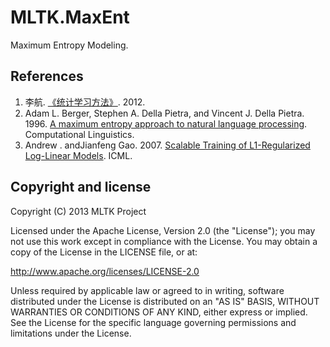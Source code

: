 MLTK.MaxEnt
==========================

Maximum Entropy Modeling.

References
---------------------
1. 李航. [《统计学习方法》](http://book.douban.com/subject/10590856/). 2012.
2. Adam L. Berger, Stephen A. Della Pietra, and Vincent J. Della Pietra. 1996.
[A maximum entropy approach to natural language processing](http://acl.ldc.upenn.edu/J/J96/J96-1002.pdf).
Computational Linguistics.
3. Andrew . andJianfeng Gao. 2007. [Scalable Training of L1-Regularized Log-Linear Models](http://www.machinelearning.org/proceedings/icml2007/papers/449.pdf). ICML.

Copyright and license
---------------------
Copyright (C) 2013 MLTK Project

Licensed under the Apache License, Version 2.0 (the "License");
you may not use this work except in compliance with the License.
You may obtain a copy of the License in the LICENSE file, or at:

   http://www.apache.org/licenses/LICENSE-2.0

Unless required by applicable law or agreed to in writing, software
distributed under the License is distributed on an "AS IS" BASIS,
WITHOUT WARRANTIES OR CONDITIONS OF ANY KIND, either express or implied.
See the License for the specific language governing permissions and
limitations under the License.
